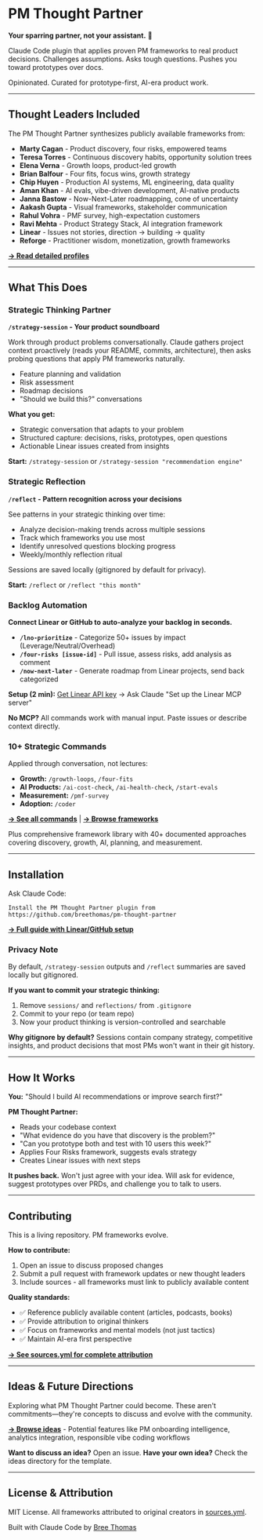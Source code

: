 # PM Thought Partner

**Your sparring partner, not your assistant.** 🥊

Claude Code plugin that applies proven PM frameworks to real product decisions. Challenges assumptions. Asks tough questions. Pushes you toward prototypes over docs.

Opinionated. Curated for prototype-first, AI-era product work.

---

## Thought Leaders Included

The PM Thought Partner synthesizes publicly available frameworks from:

- **Marty Cagan** - Product discovery, four risks, empowered teams
- **Teresa Torres** - Continuous discovery habits, opportunity solution trees
- **Elena Verna** - Growth loops, product-led growth
- **Brian Balfour** - Four fits, focus wins, growth strategy
- **Chip Huyen** - Production AI systems, ML engineering, data quality
- **Aman Khan** - AI evals, vibe-driven development, AI-native products
- **Janna Bastow** - Now-Next-Later roadmapping, cone of uncertainty
- **Aakash Gupta** - Visual frameworks, stakeholder communication
- **Rahul Vohra** - PMF survey, high-expectation customers
- **Ravi Mehta** - Product Strategy Stack, AI integration framework
- **Linear** - Issues not stories, direction → building → quality
- **Reforge** - Practitioner wisdom, monetization, growth frameworks

**[→ Read detailed profiles](thought-leaders/)**

---

## What This Does

### Strategic Thinking Partner

**`/strategy-session` - Your product soundboard**

Work through product problems conversationally. Claude gathers project context proactively (reads your README, commits, architecture), then asks probing questions that apply PM frameworks naturally.

- Feature planning and validation
- Risk assessment
- Roadmap decisions
- "Should we build this?" conversations

**What you get:**
- Strategic conversation that adapts to your problem
- Structured capture: decisions, risks, prototypes, open questions
- Actionable Linear issues created from insights

**Start:** `/strategy-session` or `/strategy-session "recommendation engine"`

### Strategic Reflection

**`/reflect` - Pattern recognition across your decisions**

See patterns in your strategic thinking over time:
- Analyze decision-making trends across multiple sessions
- Track which frameworks you use most
- Identify unresolved questions blocking progress
- Weekly/monthly reflection ritual

Sessions are saved locally (gitignored by default for privacy).

**Start:** `/reflect` or `/reflect "this month"`

### Backlog Automation

**Connect Linear or GitHub to auto-analyze your backlog in seconds.**

- **`/lno-prioritize`** - Categorize 50+ issues by impact (Leverage/Neutral/Overhead)
- **`/four-risks [issue-id]`** - Pull issue, assess risks, add analysis as comment
- **`/now-next-later`** - Generate roadmap from Linear projects, send back categorized

**Setup (2 min):** [Get Linear API key](https://linear.app/settings/api) → Ask Claude "Set up the Linear MCP server"

**No MCP?** All commands work with manual input. Paste issues or describe context directly.

### 10+ Strategic Commands

Applied through conversation, not lectures:

- **Growth:** `/growth-loops`, `/four-fits`
- **AI Products:** `/ai-cost-check`, `/ai-health-check`, `/start-evals`
- **Measurement:** `/pmf-survey`
- **Adoption:** `/coder`

**[→ See all commands](commands/)** | **[→ Browse frameworks](frameworks/)**

Plus comprehensive framework library with 40+ documented approaches covering discovery, growth, AI, planning, and measurement.

---

## Installation

Ask Claude Code:
```
Install the PM Thought Partner plugin from
https://github.com/breethomas/pm-thought-partner
```

**[→ Full guide with Linear/GitHub setup](INSTALL_PLUGIN.md)**

### Privacy Note

By default, `/strategy-session` outputs and `/reflect` summaries are saved locally but gitignored.

**If you want to commit your strategic thinking:**
1. Remove `sessions/` and `reflections/` from `.gitignore`
2. Commit to your repo (or team repo)
3. Now your product thinking is version-controlled and searchable

**Why gitignore by default?** Sessions contain company strategy, competitive insights, and product decisions that most PMs won't want in their git history.

---

## How It Works

**You:** "Should I build AI recommendations or improve search first?"

**PM Thought Partner:**
- Reads your codebase context
- "What evidence do you have that discovery is the problem?"
- "Can you prototype both and test with 10 users this week?"
- Applies Four Risks framework, suggests evals strategy
- Creates Linear issues with next steps

**It pushes back.** Won't just agree with your idea. Will ask for evidence, suggest prototypes over PRDs, and challenge you to talk to users.

---

## Contributing

This is a living repository. PM frameworks evolve.

**How to contribute:**
1. Open an issue to discuss proposed changes
2. Submit a pull request with framework updates or new thought leaders
3. Include sources - all frameworks must link to publicly available content

**Quality standards:**
- ✅ Reference publicly available content (articles, podcasts, books)
- ✅ Provide attribution to original thinkers
- ✅ Focus on frameworks and mental models (not just tactics)
- ✅ Maintain AI-era first perspective

**[→ See sources.yml for complete attribution](sources.yml)**

---

## Ideas & Future Directions

Exploring what PM Thought Partner could become. These aren't commitments—they're concepts to discuss and evolve with the community.

**[→ Browse ideas](ideas/)** - Potential features like PM onboarding intelligence, analytics integration, responsible vibe coding workflows

**Want to discuss an idea?** Open an issue. **Have your own idea?** Check the ideas directory for the template.

---

## License & Attribution

MIT License. All frameworks attributed to original creators in [sources.yml](sources.yml).

Built with Claude Code by [Bree Thomas](https://github.com/breethomas)
